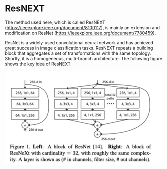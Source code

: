 # ResNEXT
The method used here, which is called ResNEXT (https://ieeexplore.ieee.org/document/8100117), is mainly an extension and modification on ResNet (https://ieeexplore.ieee.org/document/7780459).

ResNet is a widely-used convolutional neural network and has achieved great success in image classification tasks. ResNEXT repeats a building block that aggregates a set of transformations with the same topology. Shortly, it is a homogeneous, multi-branch architecture. The following figure shows the key idea of ResNEXT.

![Test Image 4](https://github.com/jianingstat/ResNEXT/blob/main/ResNEXT.jpg)

